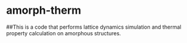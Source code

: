 # amorph-therm
##This is a code that performs lattice dynamics simulation and thermal property calculation on amorphous structures.


